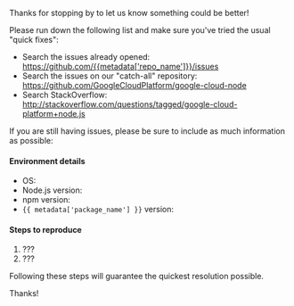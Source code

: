 Thanks for stopping by to let us know something could be better!

Please run down the following list and make sure you've tried the usual "quick
fixes":

  - Search the issues already opened: https://github.com/{{metadata['repo_name']}}/issues
  - Search the issues on our "catch-all" repository: https://github.com/GoogleCloudPlatform/google-cloud-node
  - Search StackOverflow: http://stackoverflow.com/questions/tagged/google-cloud-platform+node.js

If you are still having issues, please be sure to include as much information as
possible:

#### Environment details

  - OS:
  - Node.js version:
  - npm version:
  - `{{ metadata['package_name'] }}` version:

#### Steps to reproduce

  1. ???
  2. ???

Following these steps will guarantee the quickest resolution possible.

Thanks!

